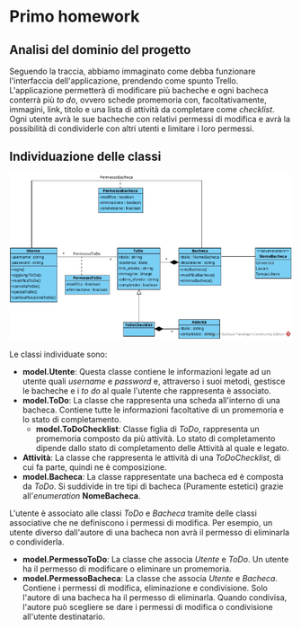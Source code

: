 # Primo homework

## Analisi del dominio del progetto

Seguendo la traccia, abbiamo immaginato come debba funzionare l'interfaccia dell'applicazione, prendendo come spunto Trello.  
L'applicazione permetterà di modificare più bacheche e ogni bacheca conterrà più _to do_, ovvero schede promemoria con, facoltativamente, immagini, link, titolo e una lista di attività da completare come _checklist_.  
Ogni utente avrà le sue bacheche con relativi permessi di modifica e avrà la possibilità di condividerle con altri utenti e limitare i loro permessi.

## Individuazione delle classi

![Diagramma delle classi](./TodoApp.jpg)

Le classi individuate sono:

- **model.Utente**: Questa classe contiene le informazioni legate ad un utente quali _username_ e _password_ e, attraverso i suoi metodi, gestisce le bacheche e i _to do_ al quale l'utente che rappresenta è associato.
- **model.ToDo**: La classe che rappresenta una scheda all'interno di una bacheca. Contiene tutte le informazioni facoltative di un promemoria e lo stato di completamento.
  - **model.ToDoChecklist**: Classe figlia di _ToDo_, rappresenta un promemoria composto da più attività. Lo stato di completamento dipende dallo stato di completamento delle Attività al quale e legato.
- **Attività**: La classe che rappresenta le attività di una _ToDoChecklist_, di cui fa parte, quindi ne è composizione.
- **model.Bacheca**: La classe rappresentate una bacheca ed è composta da _ToDo_. Si suddivide in tre tipi di bacheca (Puramente estetici) grazie all'_enumeration_ **NomeBacheca**.

L'utente è associato alle classi _ToDo_ e _Bacheca_ tramite delle classi associative che ne definiscono i permessi di modifica. Per esempio, un utente diverso dall'autore di una bacheca non avrà il permesso di eliminarla o condividerla.

- **model.PermessoToDo**: La classe che associa _Utente_ e _ToDo_. Un utente ha il permesso di modificare o eliminare un promemoria.
- **model.PermessoBacheca**: La classe che associa _Utente_ e _Bacheca_. Contiene i permessi di modifica, eliminazione e condivisione. Solo l'autore di una bacheca ha il permesso di eliminarla. Quando condivisa, l'autore può scegliere se dare i permessi di modifica o condivisione all'utente destinatario.
